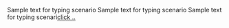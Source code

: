 Sample text for typing scenario
Sample text for typing scenario
Sample text for typing scenari[click ..](header1.md#what-is-this-repository-for)